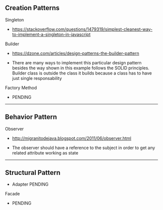 ## Creation Patterns

Singleton
- https://stackoverflow.com/questions/1479319/simplest-cleanest-way-to-implement-a-singleton-in-javascript

Builder
- https://dzone.com/articles/design-patterns-the-builder-pattern

- There are many ways to implement this particular design pattern besides the way shown in this example
follows the SOLID principles. Builder class is outside the class it builds because a class has to have
just single responsability 

Factory Method
- PENDING

---
## Behavior Pattern

Observer
- http://migranitodejava.blogspot.com/2011/06/observer.html

- The observer should have a reference to the subject in order to get any related attribute working as state


---

## Structural Pattern

- Adapter
PENDING

Facade
- PENDING
